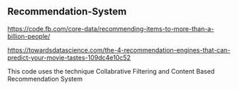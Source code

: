 ## Recommendation-System

https://code.fb.com/core-data/recommending-items-to-more-than-a-billion-people/

https://towardsdatascience.com/the-4-recommendation-engines-that-can-predict-your-movie-tastes-109dc4e10c52


This code uses the technique Collabrative Filtering and Content Based Recommendation System 


